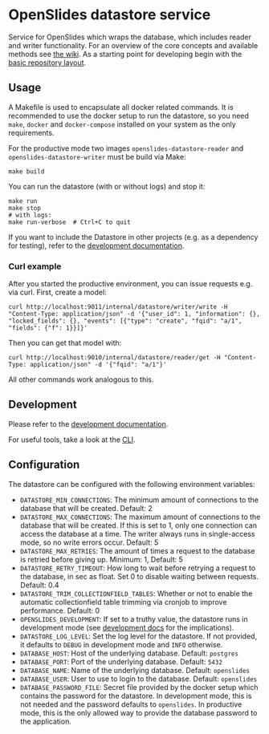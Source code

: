 # OpenSlides datastore service

Service for OpenSlides which wraps the database, which includes reader and writer functionality. For an overview of the core concepts and available methods see [the wiki](https://github.com/OpenSlides/OpenSlides/wiki/Datastore-Service). As a starting point for developing begin with the [basic repository layout](docs/layout.md).

## Usage
A Makefile is used to encapsulate all docker related commands. It is recommended to use the docker setup to run the datastore, so you need `make`, `docker` and `docker-compose` installed on your system as the only requirements.

For the productive mode two images `openslides-datastore-reader` and `openslides-datastore-writer` must be build via Make:

    make build

You can run the datastore (with or without logs) and stop it:

    make run
    make stop
    # with logs:
    make run-verbose  # Ctrl+C to quit

If you want to include the Datastore in other projects (e.g. as a dependency for testing), refer to the [development documentation](docs/development.md).

### Curl example

After you started the productive environment, you can issue requests e.g. via curl. First, create a model:

    curl http://localhost:9011/internal/datastore/writer/write -H "Content-Type: application/json" -d '{"user_id": 1, "information": {}, "locked_fields": {}, "events": [{"type": "create", "fqid": "a/1", "fields": {"f": 1}}]}' 

Then you can get that model with:

    curl http://localhost:9010/internal/datastore/reader/get -H "Content-Type: application/json" -d '{"fqid": "a/1"}' 

All other commands work analogous to this.

## Development

Please refer to the [development documentation](docs/development.md).

For useful tools, take a look at the [CLI](cli/README.md).

## Configuration

The datastore can be configured with the following environment variables:
- `DATASTORE_MIN_CONNECTIONS`: The minimum amount of connections to the database that will be created. Default: 2
- `DATASTORE_MAX_CONNECTIONS`: The maximum amount of connections to the database that will be created. If this is set to 1, only one connection can access the database at a time. The writer always runs in single-access mode, so no write errors occur. Default: 5
- `DATASTORE_MAX_RETRIES`: The amount of times a request to the database is retried before giving up. Minimum: 1, Default: 5
- `DATASTORE_RETRY_TIMEOUT`: How long to wait before retrying a request to the database, in sec as float. Set 0 to disable waiting
  between requests. Default: 0.4
- `DATASTORE_TRIM_COLLECTIONFIELD_TABLES`: Whether or not to enable the automatic collectionfield
  table trimming via cronjob to improve performance. Default: 0
- `OPENSLIDES_DEVELOPMENT`: If set to a truthy value, the datastore runs in development mode (see [development docs](docs/development.md)
  for the implications).
- `DATASTORE_LOG_LEVEL`: Set the log level for the datastore. If not provided, it defaults to `DEBUG` in development
  mode and `INFO` otherwise.
- `DATABASE_HOST`: Host of the underlying database. Default: `postgres`
- `DATABASE_PORT`: Port of the underlying database. Default: `5432`
- `DATABASE_NAME`: Name of the underlying database. Default: `openslides`
- `DATABASE_USER`: User to use to login to the database. Default: `openslides`
- `DATABASE_PASSWORD_FILE`: Secret file provided by the docker setup which contains the password for the
  datastore. In development mode, this is not needed and the password defaults to `openslides`. In productive mode, this
  is the only allowed way to provide the database password to the application.
